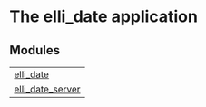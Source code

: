 

# The elli_date application #


## Modules ##


<table width="100%" border="0" summary="list of modules">
<tr><td><a href="elli_date.md" class="module">elli_date</a></td></tr>
<tr><td><a href="elli_date_server.md" class="module">elli_date_server</a></td></tr></table>

